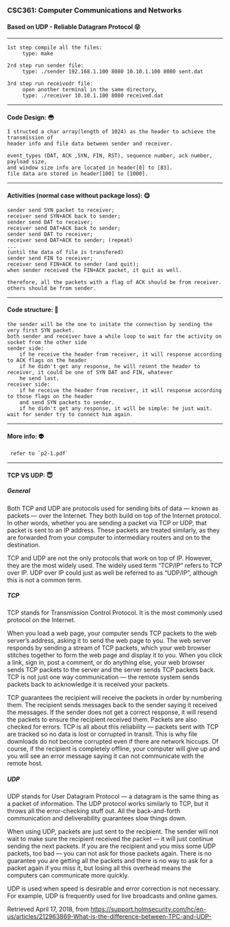 
### CSC361: Computer Communications and Networks  
#### Based on UDP - Reliable Datagram Protocol :stuck_out_tongue_closed_eyes:
----
    1st step compile all the files:
         type: make

    2rd step run sender file:
         type: ./sender 192.168.1.100 8080 10.10.1.100 8080 sent.dat

    3rd step run receivedr file:
         open another terminal in the same directory,
         type: ./receiver 10.10.1.100 8080 received.dat
----
#### Code Design: :flushed:
    I structed a char array(length of 1024) as the header to achieve the transmission of 
    header info and file data between sender and receiver.

    event_types (DAT, ACK ,SYN, FIN, RST), sequence number, ack number, payload size, 
    and window size info are located in header[0] to [83].
    file data are stored in header[100] to [1000].
----
#### Activities (normal case without package loss): :yum:
    sender send SYN packet to receiver;
    receiver send SYN+ACK back to sender; 
    sender send DAT to receiver;
    receiver send DAT+ACK back to sender;
    sender send DAT to receiver;
    receiver send DAT+ACK to sender; (repeat)
    ...
    (until the data of file is transfered)
    sender send FIN to receiver;
    receiver send FIN+ACK to sender (and quit);
    when sender received the FIN+ACK packet, it quit as well.

    therefore, all the packets with a flag of ACK should be from receiver.
    others should be from sender.
----
#### Code structure: :imp: 
    the sender will be the one to initate the connection by sending the very first SYN packet. 
    both sender and receiver have a while loop to wait for the activity on socket from the other side
    sender side: 
        if he receive the header from receiver, it will response according to ACK flags on the header
        if he didn't get any response, he will resent the header to receiver, it could be one of SYN DAT and FIN, whatever
        he send last.
    receiver side: 
        if he receive the header from receiver, it will response according to those flags on the header
        and send SYN packets to sender.
        if he didn't get any response, it will be simple: he just wait. wait for sender try to connect him again.
 ----
 #### More info: :alien:
     refer to `p2-1.pdf`
    
 ----
 #### TCP VS UDP: :innocent:	
##### General

Both TCP and UDP are protocols used for sending bits of data — known as packets — over the Internet. They both build on top of the Internet protocol. In other words, whether you are sending a packet via TCP or UDP, that packet is sent to an IP address. These packets are treated similarly, as they are forwarded from your computer to intermediary routers and on to the destination.

TCP and UDP are not the only protocols that work on top of IP. However, they are the most widely used. The widely used term “TCP/IP” refers to TCP over IP. UDP over IP could just as well be referred to as “UDP/IP”, although this is not a common term.

##### TCP

TCP stands for Transmission Control Protocol. It is the most commonly used protocol on the Internet.

When you load a web page, your computer sends TCP packets to the web server’s address, asking it to send the web page to you. The web server responds by sending a stream of TCP packets, which your web browser stitches together to form the web page and display it to you. When you click a link, sign in, post a comment, or do anything else, your web browser sends TCP packets to the server and the server sends TCP packets back. TCP is not just one way communication — the remote system sends packets back to acknowledge it is received your packets.

TCP guarantees the recipient will receive the packets in order by numbering them. The recipient sends messages back to the sender saying it received the messages. If the sender does not get a correct response, it will resend the packets to ensure the recipient received them. Packets are also checked for errors. TCP is all about this reliability — packets sent with TCP are tracked so no data is lost or corrupted in transit. This is why file downloads do not become corrupted even if there are network hiccups. Of course, if the recipient is completely offline, your computer will give up and you will see an error message saying it can not communicate with the remote host.

##### UDP

UDP stands for User Datagram Protocol — a datagram is the same thing as a packet of information. The UDP protocol works similarly to TCP, but it throws all the error-checking stuff out. All the back-and-forth communication and deliverability guarantees slow things down.

When using UDP, packets are just sent to the recipient. The sender will not wait to make sure the recipient received the packet — it will just continue sending the next packets. If you are the recipient and you miss some UDP packets, too bad — you can not ask for those packets again. There is no guarantee you are getting all the packets and there is no way to ask for a packet again if you miss it, but losing all this overhead means the computers can communicate more quickly.

UDP is used when speed is desirable and error correction is not necessary. For example, UDP is frequently used for live broadcasts and online games.

Retrieved April 17, 2018, from https://support.holmsecurity.com/hc/en-us/articles/212963869-What-is-the-difference-between-TPC-and-UDP-

